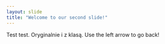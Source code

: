 ```yaml
---
layout: slide
title: "Welcome to our second slide!"
---
```

Test test. Oryginalnie i z klasą.
Use the left arrow to go back!
